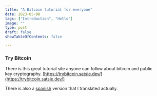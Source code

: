 ```yaml
---
title: "A Bitcoin tutorial for everyone"
date: 2023-05-08
tags: ["Introduction", "Hello"]
image: ""
type: post
draft: false
showTableOfContents: false

---
```

### Try Bitcoin

There is this great tutorial site anyone can follow about bitcoin and public key cryptography.
[https://trybitcoin.satsie.dev/](https://trybitcoin.satsie.dev/)

There is also a [spanish](https://trybitcoin.satsie.dev/es.html) version that I translated actually.